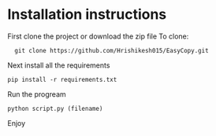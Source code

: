 # Installation instructions
First clone the project or download the zip file
To clone:
```
  git clone https://github.com/Hrishikesh015/EasyCopy.git
```
Next install all the requirements
```
pip install -r requirements.txt
```
Run the progream
```
python script.py (filename)
```
Enjoy
